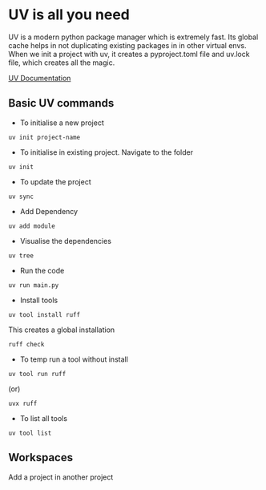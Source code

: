 # UV is all you need

UV is a modern python package manager which is extremely fast. Its global cache helps in not duplicating existing packages in in other virtual envs. When we init a project with uv, it creates a 
pyproject.toml file and uv.lock file, which creates all the magic.

[UV Documentation](https://docs.astral.sh/uv/getting-started/)

## Basic UV commands

- To initialise a new project
```shell
uv init project-name
```

- To initialise in existing project. Navigate to the folder
```shell
uv init
```

- To update the project
```shell
uv sync
```

- Add Dependency
```shell
uv add module
```

- Visualise the dependencies
```shell
uv tree
```

- Run the code
```shell
uv run main.py
```

- Install tools
```shell
uv tool install ruff
```
This creates a global installation
```shell
ruff check
```

- To temp run a tool without install
```shell
uv tool run ruff
```
(or)
```shell
uvx ruff
```

- To list all tools
```shell
uv tool list
```

## Workspaces

Add a project in another project

